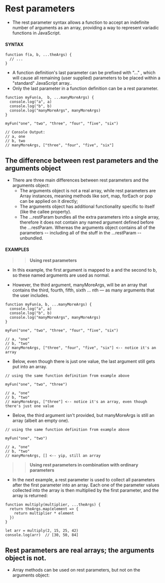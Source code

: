 # Rest parameters

- The rest parameter syntax allows a function to accept an indefinite number of arguments as an array, providing a way to represent variadic functions in JavaScript.

#### **SYNTAX**

```
function f(a, b, ...theArgs) {
  // ...
}
```

- A function definition's last parameter can be prefixed with "..." , which will cause all remaining (user supplied) parameters to be placed within a "standard" JavaScript array..
- Only the last parameter in a function definition can be a rest parameter.

```
function myFun(a,  b, ...manyMoreArgs) {
  console.log("a", a)
  console.log("b", b)
  console.log("manyMoreArgs", manyMoreArgs)
}

myFun("one", "two", "three", "four", "five", "six")

// Console Output:
// a, one
// b, two
// manyMoreArgs, ["three", "four", "five", "six"]
```

## The difference between rest parameters and the arguments object

- There are three main differences between rest parameters and the arguments object:
  - The arguments object is not a real array, while rest parameters are Array instances, meaning methods like sort, map, forEach or pop can be applied on it directly;
  - The arguments object has additional functionality specific to itself (like the callee property).
  - The ...restParam bundles all the extra parameters into a single array, therefore it does not contain any named argument defined before the ...restParam. Whereas the arguments object contains all of the parameters -- including all of the stuff in the ...restParam -- unbundled.

#### **EXAMPLES**

> > **Using rest parameters**

- In this example, the first argument is mapped to a and the second to b, so these named arguments are used as normal.

- However, the third argument, manyMoreArgs, will be an array that contains the third, fourth, fifth, sixth ... nth — as many arguments that the user includes.

```
function myFun(a, b, ...manyMoreArgs) {
  console.log("a", a)
  console.log("b", b)
  console.log("manyMoreArgs", manyMoreArgs)
}

myFun("one", "two", "three", "four", "five", "six")

// a, "one"
// b, "two"
// manyMoreArgs, ["three", "four", "five", "six"] <-- notice it's an array
```

- Below, even though there is just one value, the last argument still gets put into an array.

```
// using the same function definition from example above

myFun("one", "two", "three")

// a, "one"
// b, "two"
// manyMoreArgs, ["three"] <-- notice it's an array, even though there's just one value
```

- Below, the third argument isn't provided, but manyMoreArgs is still an array (albeit an empty one).

```
// using the same function definition from example above

myFun("one", "two")

// a, "one"
// b, "two"
// manyMoreArgs, [] <-- yip, still an array
```

> > **Using rest parameters in combination with ordinary parameters**

- In the next example, a rest parameter is used to collect all parameters after the first parameter into an array. Each one of the parameter values collected into the array is then multiplied by the first parameter, and the array is returned:

```
function multiply(multiplier, ...theArgs) {
  return theArgs.map(element => {
    return multiplier * element
  })
}

let arr = multiply(2, 15, 25, 42)
console.log(arr)  // [30, 50, 84]
```

## Rest parameters are real arrays; the arguments object is not.

- Array methods can be used on rest parameters, but not on the arguments object:
